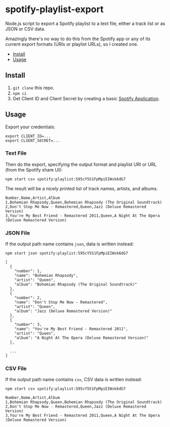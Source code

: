 # spotify-playlist-export

Node.js script to export a Spotify playlist to a text file, either a track list
or as JSON or CSV data.

Amazingly there's no way to do this from the Spotify app or any of its current
export formats (URIs or playlist URLs), so I created one.

* [Install](#install)
* [Usage](#usage)


## Install

1. `git clone` this repo.
2. `npm ci`
3. Get Client ID and Client Secret by creating a basic
   [Spotify Application](https://developer.spotify.com/dashboard/applications).


## Usage

Export your credentials:

```
export CLIENT_ID=...
export CLIENT_SECRET=...
```


### Text File

Then do the export, specifying the output format and playlist URI or URL (from
the Spotify share UI):

```
npm start csv spotify:playlist:595cY5S1FpMpiEIWsk6dG7
```

The result will be a nicely printed list of track names, artists, and albums.

```
Number,Name,Artist,Album
1,Bohemian Rhapsody,Queen,Bohemian Rhapsody (The Original Soundtrack)
2,Don't Stop Me Now - Remastered,Queen,Jazz (Deluxe Remastered Version)
3,You're My Best Friend - Remastered 2011,Queen,A Night At The Opera (Deluxe Remastered Version)
```


### JSON File

If the output path name contains `json`, data is written instead:

```
npm start json spotify:playlist:595cY5S1FpMpiEIWsk6dG7
```

```
[
  {
    "number": 1,
    "name": "Bohemian Rhapsody",
    "artist": "Queen",
    "album": "Bohemian Rhapsody (The Original Soundtrack)"
  },
  {
    "number": 2,
    "name": "Don't Stop Me Now - Remastered",
    "artist": "Queen",
    "album": "Jazz (Deluxe Remastered Version)"
  },
  {
    "number": 3,
    "name": "You're My Best Friend - Remastered 2011",
    "artist": "Queen",
    "album": "A Night At The Opera (Deluxe Remastered Version)"
  },

  ...
]
```

### CSV File

If the output path name contains `csv`, CSV data is written instead:

```
npm start csv spotify:playlist:595cY5S1FpMpiEIWsk6dG7
```

```
Number,Name,Artist,Album
1,Bohemian Rhapsody,Queen,Bohemian Rhapsody (The Original Soundtrack)
2,Don't Stop Me Now - Remastered,Queen,Jazz (Deluxe Remastered Version)
3,You're My Best Friend - Remastered 2011,Queen,A Night At The Opera (Deluxe Remastered Version)
```

